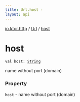 ```yaml
---
title: Url.host - 
layout: api
---
```


<div class='api-docs-breadcrumbs'><a href="../index.html">io.ktor.http</a> / <a href="index.html">Url</a> / <a href="./host.html">host</a></div>

# host

<div class="signature"><code><span class="keyword">val </span><span class="identifier">host</span><span class="symbol">: </span><a href="https://kotlinlang.org/api/latest/jvm/stdlib/kotlin/-string/index.html"><span class="identifier">String</span></a></code></div>

name without port (domain)

### Property

<code>host</code> - name without port (domain)